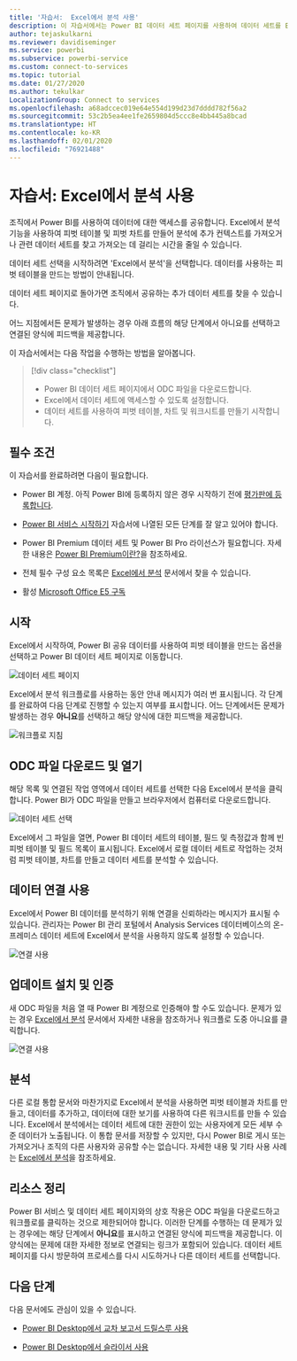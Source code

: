 ```yaml
---
title: '자습서:  Excel에서 분석 사용'
description: 이 자습서에서는 Power BI 데이터 세트 페이지를 사용하여 데이터 세트를 Excel로 가져옵니다.
author: tejaskulkarni
ms.reviewer: davidiseminger
ms.service: powerbi
ms.subservice: powerbi-service
ms.custom: connect-to-services
ms.topic: tutorial
ms.date: 01/27/2020
ms.author: tekulkar
LocalizationGroup: Connect to services
ms.openlocfilehash: a68adccec019e64e554d199d23d7dddd782f56a2
ms.sourcegitcommit: 53c2b5ea4ee1fe2659804d5ccc8e4bb445a8bcad
ms.translationtype: HT
ms.contentlocale: ko-KR
ms.lasthandoff: 02/01/2020
ms.locfileid: "76921488"
---
```

# <a name="tutorial-use-analyze-in-excel"></a>자습서:  Excel에서 분석 사용

조직에서 Power BI를 사용하여 데이터에 대한 액세스를 공유합니다. Excel에서 분석 기능을 사용하여 피벗 테이블 및 피벗 차트를 만들어 분석에 추가 컨텍스트를 가져오거나 관련 데이터 세트를 찾고 가져오는 데 걸리는 시간을 줄일 수 있습니다.

데이터 세트 선택을 시작하려면 'Excel에서 분석'을 선택합니다. 데이터를 사용하는 피벗 테이블을 만드는 방법이 안내됩니다.  

데이터 세트 페이지로 돌아가면 조직에서 공유하는 추가 데이터 세트를 찾을 수 있습니다.

어느 지점에서든 문제가 발생하는 경우 아래 흐름의 해당 단계에서 아니요를 선택하고 연결된 양식에 피드백을 제공합니다.  

이 자습서에서는 다음 작업을 수행하는 방법을 알아봅니다.

> [!div class="checklist"]
> * Power BI 데이터 세트 페이지에서 ODC 파일을 다운로드합니다.
> * Excel에서 데이터 세트에 액세스할 수 있도록 설정합니다.
> * 데이터 세트를 사용하여 피벗 테이블, 차트 및 워크시트를 만들기 시작합니다.

## <a name="prerequisites"></a>필수 조건

이 자습서를 완료하려면 다음이 필요합니다.

* Power BI 계정. 아직 Power BI에 등록하지 않은 경우 시작하기 전에 [평가판에 등록합니다](https://app.powerbi.com/signupredirect?pbi_source=web).

* [Power BI 서비스 시작하기](https://docs.microsoft.com/power-bi/service-get-started) 자습서에 나열된 모든 단계를 잘 알고 있어야 합니다.

* Power BI Premium 데이터 세트 및 Power BI Pro 라이선스가 필요합니다. 자세한 내용은 [Power BI Premium이란?](https://docs.microsoft.com/power-bi/service-premium-what-is)을 참조하세요.

* 전체 필수 구성 요소 목록은 [Excel에서 분석](https://docs.microsoft.com/power-bi/service-analyze-in-excel#requirements) 문서에서 찾을 수 있습니다.

* 활성 [Microsoft Office E5 구독](https://www.microsoft.com/microsoft-365/business/office-365-enterprise-e5-business-software?activetab=pivot%3aoverviewtab)

## <a name="get-started"></a>시작

Excel에서 시작하여, Power BI 공유 데이터를 사용하여 피벗 테이블을 만드는 옵션을 선택하고 Power BI 데이터 세트 페이지로 이동합니다.

![데이터 세트 페이지](media/service-tutorial-analyze-in-excel/tutorial-analyze-in-excel-01.png)

Excel에서 분석 워크플로를 사용하는 동안 안내 메시지가 여러 번 표시됩니다. 각 단계를 완료하여 다음 단계로 진행할 수 있는지 여부를 표시합니다. 어느 단계에서든 문제가 발생하는 경우 **아니요**를 선택하고 해당 양식에 대한 피드백을 제공합니다.

![워크플로 지침](media/service-tutorial-analyze-in-excel/tutorial-analyze-in-excel-02.png)

## <a name="download-and-open-the-odc-file"></a>ODC 파일 다운로드 및 열기

해당 목록 및 연결된 작업 영역에서 데이터 세트를 선택한 다음 Excel에서 분석을 클릭합니다. Power BI가 ODC 파일을 만들고 브라우저에서 컴퓨터로 다운로드합니다.

![데이터 세트 선택](media/service-tutorial-analyze-in-excel/tutorial-analyze-in-excel-03.png)

Excel에서 그 파일을 열면, Power BI 데이터 세트의 테이블, 필드 및 측정값과 함께 빈 피벗 테이블 및 필드 목록이 표시됩니다. Excel에서 로컬 데이터 세트로 작업하는 것처럼 피벗 테이블, 차트를 만들고 데이터 세트를 분석할 수 있습니다.

## <a name="enable-data-connections"></a>데이터 연결 사용

Excel에서 Power BI 데이터를 분석하기 위해 연결을 신뢰하라는 메시지가 표시될 수 있습니다. 관리자는 Power BI 관리 포털에서 Analysis Services 데이터베이스의 온-프레미스 데이터 세트에 Excel에서 분석을 사용하지 않도록 설정할 수 있습니다.

![연결 사용](media/service-tutorial-analyze-in-excel/tutorial-analyze-in-excel-04.png)

## <a name="install-updates-and-authenticate"></a>업데이트 설치 및 인증

새 ODC 파일을 처음 열 때 Power BI 계정으로 인증해야 할 수도 있습니다.  문제가 있는 경우 [Excel에서 분석](https://docs.microsoft.com/power-bi/service-analyze-in-excel#sign-in-to-power-bi ) 문서에서 자세한 내용을 참조하거나 워크플로 도중 아니요를 클릭합니다.

![연결 사용](media/service-tutorial-analyze-in-excel/tutorial-analyze-in-excel-05.png)

## <a name="analyze-away"></a>분석

다른 로컬 통합 문서와 마찬가지로 Excel에서 분석을 사용하면 피벗 테이블과 차트를 만들고, 데이터를 추가하고, 데이터에 대한 보기를 사용하여 다른 워크시트를 만들 수 있습니다. Excel에서 분석에서는 데이터 세트에 대한 권한이 있는 사용자에게 모든 세부 수준 데이터가 노출됩니다. 이 통합 문서를 저장할 수 있지만, 다시 Power BI로 게시 또는 가져오거나 조직의 다른 사용자와 공유할 수는 없습니다. 자세한 내용 및 기타 사용 사례는 [Excel에서 분석](https://docs.microsoft.com/power-bi/service-analyze-in-excel#analyze-away)을 참조하세요.

## <a name="clean-up-resources"></a>리소스 정리

Power BI 서비스 및 데이터 세트 페이지와의 상호 작용은 ODC 파일을 다운로드하고 워크플로를 클릭하는 것으로 제한되어야 합니다. 이러한 단계를 수행하는 데 문제가 있는 경우에는 해당 단계에서 **아니요**를 표시하고 연결된 양식에 피드백을 제공합니다. 이 양식에는 문제에 대한 자세한 정보로 연결되는 링크가 포함되어 있습니다. 데이터 세트 페이지를 다시 방문하여 프로세스를 다시 시도하거나 다른 데이터 세트를 선택합니다.

## <a name="next-steps"></a>다음 단계

다음 문서에도 관심이 있을 수 있습니다.

* [Power BI Desktop에서 교차 보고서 드릴스루 사용](https://docs.microsoft.com/power-bi/desktop-cross-report-drill-through)

* [Power BI Desktop에서 슬라이서 사용](https://docs.microsoft.com/power-bi/visuals/power-bi-visualization-slicers)
